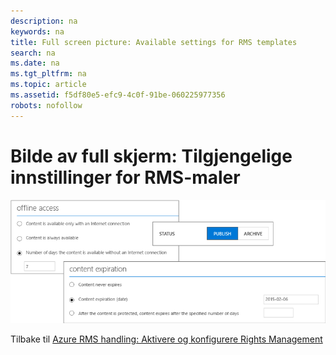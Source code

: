 ```yaml
---
description: na
keywords: na
title: Full screen picture: Available settings for RMS templates
search: na
ms.date: na
ms.tgt_pltfrm: na
ms.topic: article
ms.assetid: f5df80e5-efc9-4c0f-91be-060225977356
robots: nofollow
---
```

# Bilde av full skjerm: Tilgjengelige innstillinger for RMS-maler
![](../Image/AzRMS_TemplatesSettings.png)

Tilbake til [Azure RMS handling: Aktivere og konfigurere Rights Management](http://technet.microsoft.com/library/jj585026.aspx)

